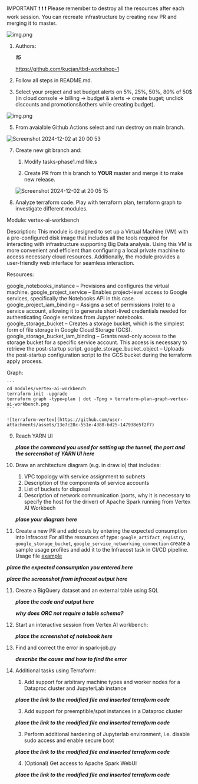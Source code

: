 IMPORTANT ❗ ❗ ❗ Please remember to destroy all the resources after each work session. You can recreate infrastructure by creating new PR and merging it to master.
  
![img.png](doc/figures/destroy.png)

1. Authors:

   ***15***

   https://github.com/kucjan/tbd-workshop-1
   
2. Follow all steps in README.md.

3. Select your project and set budget alerts on 5%, 25%, 50%, 80% of 50$ (in cloud console -> billing -> budget & alerts -> create buget; unclick discounts and promotions&others while creating budget).

  ![img.png](doc/figures/discounts.png)

5. From avaialble Github Actions select and run destroy on main branch.

![Screenshot 2024-12-02 at 20 00 53](https://github.com/user-attachments/assets/c36967fe-7f0a-4188-a62c-58a0059da6e8)
   
7. Create new git branch and:
    1. Modify tasks-phase1.md file.s
    
    2. Create PR from this branch to **YOUR** master and merge it to make new release. 
    
    ![Screenshot 2024-12-02 at 20 05 15](https://github.com/user-attachments/assets/779f81bf-0cc4-4813-aec4-8256ff5395ee)



8. Analyze terraform code. Play with terraform plan, terraform graph to investigate different modules.
  
  Module: vertex-ai-workbench
  
  Description:
  This module is designed to set up a Virtual Machine (VM) with a pre-configured disk image that includes all the tools required for interacting with infrastructure supporting Big Data analysis. Using this VM is more convenient and efficient than configuring a local private machine to access necessary cloud resources. Additionally, the module provides a user-friendly web interface for seamless interaction.
  
  Resources:
  
  google_notebooks_instance – Provisions and configures the virtual machine.
  google_project_service – Enables project-level access to Google services, specifically the Notebooks API in this case.
  google_project_iam_binding – Assigns a set of permissions (role) to a service account, allowing it to generate short-lived credentials needed for authenticating Google services from Jupyter notebooks.
  google_storage_bucket – Creates a storage bucket, which is the simplest form of file storage in Google Cloud Storage (GCS).
  google_storage_bucket_iam_binding – Grants read-only access to the storage bucket for a specific service account. This access is necessary to retrieve the post-startup script.
  google_storage_bucket_object – Uploads the post-startup configuration script to the GCS bucket during the terraform apply process.

   Graph:

    ```
    cd modules/vertex-ai-workbench
    terraform init -upgrade
    terraform graph -type=plan | dot -Tpng > terraform-plan-graph-vertex-ai-workbench.png
    ```

    ![terraform-vertex](https://github.com/user-attachments/assets/13e7c28c-551e-4388-bd25-147938e5f2f7)

   
9. Reach YARN UI
   
   ***place the command you used for setting up the tunnel, the port and the screenshot of YARN UI here***
   
10. Draw an architecture diagram (e.g. in draw.io) that includes:
    1. VPC topology with service assignment to subnets
    2. Description of the components of service accounts
    3. List of buckets for disposal
    4. Description of network communication (ports, why it is necessary to specify the host for the driver) of Apache Spark running from Vertex AI Workbech
  
    ***place your diagram here***

11. Create a new PR and add costs by entering the expected consumption into Infracost
For all the resources of type: `google_artifact_registry`, `google_storage_bucket`, `google_service_networking_connection`
create a sample usage profiles and add it to the Infracost task in CI/CD pipeline. Usage file [example](https://github.com/infracost/infracost/blob/master/infracost-usage-example.yml) 

   ***place the expected consumption you entered here***

   ***place the screenshot from infracost output here***

11. Create a BigQuery dataset and an external table using SQL
    
    ***place the code and output here***
   
    ***why does ORC not require a table schema?***

  
12. Start an interactive session from Vertex AI workbench:

    ***place the screenshot of notebook here***
   
13. Find and correct the error in spark-job.py

    ***describe the cause and how to find the error***

14. Additional tasks using Terraform:

    1. Add support for arbitrary machine types and worker nodes for a Dataproc cluster and JupyterLab instance

    ***place the link to the modified file and inserted terraform code***
    
    3. Add support for preemptible/spot instances in a Dataproc cluster

    ***place the link to the modified file and inserted terraform code***
    
    3. Perform additional hardening of Jupyterlab environment, i.e. disable sudo access and enable secure boot
    
    ***place the link to the modified file and inserted terraform code***

    4. (Optional) Get access to Apache Spark WebUI

    ***place the link to the modified file and inserted terraform code***
